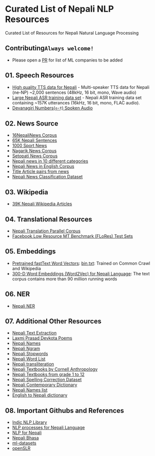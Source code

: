 # Curated List of Nepali NLP Resources
Curated List of Resources for Nepali Natural Language Processing

## Contributing`Always welcome!`

* Please open a [PR](https://guides.github.com/activities/forking/) for list of ML companies to be added

## 01. Speech Resources

- [High quality TTS data for Nepali](http://www.openslr.org/43) - Multi-speaker TTS data for Nepali (ne-NP) ~2,000 sentences (48kHz, 16 bit, mono, Wave audio)
- [Large Nepali ASR training data set](http://www.openslr.org/54/) - Nepali ASR training data set containing ~157K utterances (16kHz, 16 bit, mono, FLAC audio).
- [Devanagiri Numbers(०-९) Spoken Audio](https://drive.google.com/drive/folders/15g57Qa1TQa4Ix6-MiC6v1wieouqp0XAl)

## 02. News Source

- [16NepaliNews Corpus](https://github.com/sndsabin/Nepali-News-Classifier)
- [65K Nepali Sentences](https://github.com/sanjaalcorps/NepaliDataSets/blob/master/raw_sentences_np_65k.csv)
- [1000 Sport News](https://github.com/Aryal007/nepali_text_generation/blob/master/data/sports_news_nepali_1000.txt)
- [Nagarik News Corpus](https://github.com/ashmitbhattarai/Nepali-Language-Modeling-Using-LSTM/tree/master/Nepali_Corpus/Nagarik)
- [Setopati News Corpus](https://github.com/ashmitbhattarai/Nepali-Language-Modeling-Using-LSTM/tree/master/Nepali_Corpus/SetoPati)
- [Nepali news in 10 different categories](https://github.com/kamalacharya2044/NepaliNewsDataset)
- [Nepali News in English Corpus](https://github.com/sharad461/english-corpus-nepal)
- [Title Article pairs from news](https://drive.google.com/file/d/1L56k0zonMk6XpelKAXPm45wCmt-9pS3x/view)
- [Nepali News Classification Dataset](https://drive.google.com/drive/folders/1Vm0UJ3FfWP-3guSan3FZsOV4q7rYuJIG)

##  03. Wikipedia

- [39K Nepali Wikipedia Articles](https://www.kaggle.com/disisbig/nepali-wikipedia-articles)

## 04. Translational Resources

- [Nepali Translation Parallel Corpus](https://drive.google.com/file/d/1UThfJKJFvDgTu263DNbz-WPNLqoARZ_0/view)
- [Facebook Low Resource MT Benchmark (FLoRes) Test Sets](https://github.com/facebookresearch/flores)

## 05. Embeddings

- [Pretrained fastText Word Vectors](https://fasttext.cc/docs/en/crawl-vectors.html): [bin](https://dl.fbaipublicfiles.com/fasttext/vectors-crawl/cc.ne.300.bin.gz),[txt](https://dl.fbaipublicfiles.com/fasttext/vectors-crawl/cc.ne.300.vec.gz): Trained on Common Crawl and Wikipedia
- [300-D Word Embeddings (Word2Vec) for Nepali Language](https://github.com/rabindralamsal/Word2Vec-Embeddings-for-Nepali-Language): The text corpus contains more than 90 million running words

## 06. NER

- [Nepali NER](https://github.com/oya163/nepali-ner)

## 07. Additional Other Resources

- [Nepali Text Extraction](https://github.com/tnagorra/nepali-text-extraction)
- [Laxmi Prasad Devkota Poems](https://github.com/devkotasawal1/Poem-Generator/blob/master/lspd.txt)
- [Nepali Names](https://github.com/datafiction/oya-nepali-nlp/blob/master/data/names/Nepali.txt)
- [Nepali Ngram](https://github.com/virtualanup/nepalingram)
- [Nepali Stopwords](https://github.com/sanjaalcorps/NepaliStopWords/blob/master/NepaliStopWords.txt)
- [Nepali Word List](https://github.com/tesseract-ocr/langdata/blob/master/nep/nep.wordlist)
- [Nepali transliteration](https://github.com/AchillesKarki/NepaliLipi)
- [Nepali Textbooks by Cornell Anthropology](https://ecommons.cornell.edu/handle/1813/24179)
- [Nepali Textbooks from grade 1 to 12](http://lib.moecdc.gov.np/catalog/opac_css/index.php?lvl=cmspage&pageid=6&id_rubrique=105)
- [Nepali Spelling Correction Dataset](https://github.com/tnagorra/nspell/tree/master/data)
- [Nepali Contemporary Dictionary](http://ltk.org.np/nepalisabdakos/dict/np_dictionary_db.sql.gz)
- [Nepali Names list](https://github.com/prabinzz/nepali-wordlist)
- [English to Nepali dictionary](https://github.com/nirooj56/Nepdict/blob/master/database/data.csv)

## 08. Important Githubs and References

- [Indic NLP Library](https://github.com/anoopkunchukuttan/indic_nlp_library)
- [NLP processes for Nepali Language](https://github.com/sushil79g/Nepali_nlp)
- [NLP for Nepali](https://github.com/goru001/nlp-for-nepali)
- [Nepali Bhasa](https://github.com/nepali-bhasa)
- [ml-datasets](https://github.com/amitness/ml-datasets)
- [openSLR](http://openslr.org/)
